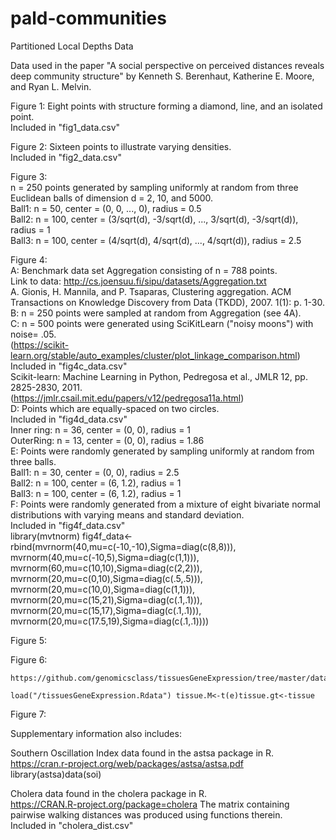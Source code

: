 # pald-communities
Partitioned Local Depths Data


Data used in the paper "A social perspective on perceived distances reveals deep community structure" by Kenneth S. Berenhaut, Katherine E. Moore, and Ryan L. Melvin.



Figure 1: Eight points with structure forming a diamond, line, and an isolated point.     
Included in "fig1_data.csv"    

Figure 2: Sixteen points to illustrate varying densities.    
Included in "fig2_data.csv"     

Figure 3:   
n = 250 points generated by sampling uniformly at random from three Euclidean balls of dimension d = 2, 10, and 5000.   
Ball1: n = 50, center = (0, 0, ..., 0), radius = 0.5   
Ball2: n = 100, center = (3/sqrt(d), -3/sqrt(d), ..., 3/sqrt(d), -3/sqrt(d)), radius = 1      
Ball3: n = 100, center = (4/sqrt(d), 4/sqrt(d), ..., 4/sqrt(d)), radius = 2.5     

Figure 4:    
A: Benchmark data set Aggregation consisting of n = 788 points.     
Link to data: http://cs.joensuu.fi/sipu/datasets/Aggregation.txt  
A. Gionis, H. Mannila, and P. Tsaparas, Clustering aggregation. ACM Transactions on Knowledge Discovery from Data (TKDD), 2007. 1(1): p. 1-30.       
B: n = 250 points were sampled at random from Aggregation (see 4A).    
C: n = 500 points were generated using SciKitLearn ("noisy moons") with noise= .05.  
(https://scikit-learn.org/stable/auto_examples/cluster/plot_linkage_comparison.html)   
Included in "fig4c_data.csv"   
Scikit-learn: Machine Learning in Python, Pedregosa et al., JMLR 12, pp. 2825-2830, 2011.   
(https://jmlr.csail.mit.edu/papers/v12/pedregosa11a.html)       
D: Points which are equally-spaced on two circles.   
Included in "fig4d_data.csv"       
Inner ring: n = 36, center = (0, 0), radius = 1  
OuterRing: n = 13, center = (0, 0), radius = 1.86    
E: Points were randomly generated by sampling uniformly at random from three balls.     
Ball1: n = 30, center = (0, 0), radius = 2.5    
Ball2: n = 100, center = (6, 1.2), radius = 1    
Ball3: n = 100, center = (6, 1.2), radius = 1    
F: Points were randomly generated from a mixture of eight bivariate normal distributions with varying means and standard deviation.  
Included in "fig4f_data.csv"  
  library(mvtnorm) 
  fig4f_data<-rbind(mvrnorm(40,mu=c(-10,-10),Sigma=diag(c(8,8))),
          mvrnorm(40,mu=c(-10,5),Sigma=diag(c(1,1))),
          mvrnorm(60,mu=c(10,10),Sigma=diag(c(2,2))),
          mvrnorm(20,mu=c(0,10),Sigma=diag(c(.5,.5))),
          mvrnorm(20,mu=c(10,0),Sigma=diag(c(1,1))),
          mvrnorm(20,mu=c(15,21),Sigma=diag(c(.1,.1))),
          mvrnorm(20,mu=c(15,17),Sigma=diag(c(.1,.1))),
          mvrnorm(20,mu=c(17.5,19),Sigma=diag(c(.1,.1))))  
          
Figure 5:    


Figure 6:   

    https://github.com/genomicsclass/tissuesGeneExpression/tree/master/data  
    load("/tissuesGeneExpression.Rdata") tissue.M<-t(e)tissue.gt<-tissue


Figure 7:    



Supplementary information also includes:

Southern Oscillation Index data found in the astsa package in R.  
https://cran.r-project.org/web/packages/astsa/astsa.pdf  
library(astsa)data(soi)  

Cholera data found in the cholera package in R.  
https://CRAN.R-project.org/package=cholera
The matrix containing pairwise walking distances was produced using functions therein.  
Included in "cholera_dist.csv"
